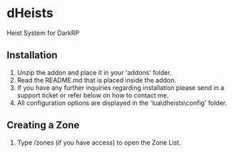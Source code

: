 # dHeists
Heist System for DarkRP

## Installation
1. Unzip the addon and place it in your 'addons' folder.
2. Read the README.md that is placed inside the addon.
3. If you have any further inquiries regarding installation please send in a support ticket or refer below on how to contact me.
4. All configuration options are displayed in the 'lua\dheists\config' folder.

## Creating a Zone
1. Type /zones (if you have access) to open the Zone List.
